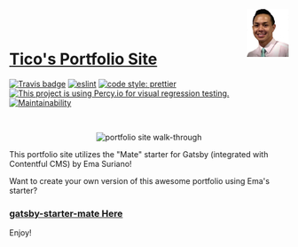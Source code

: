 <a href="https://hirelambdastudents.com/student/profile/102">
    <img src="./media/tico_headshot.png" title="Tico smiling with shirt and tie on" width="75" align="right">
</a>

<br/>
<br/>

# [Tico's Portfolio Site](https://hellotico.com/)

[![Travis badge](https://api.travis-ci.org/EmaSuriano/gatsby-starter-mate.svg)](https://travis-ci.org/EmaSuriano/gatsby-starter-mate)
[![eslint](https://img.shields.io/badge/eslint-enabled-green.svg)](https://eslint.org/)
[![code style: prettier](https://img.shields.io/badge/code_style-prettier-ff69b4.svg)](https://github.com/prettier/prettier)
[![This project is using Percy.io for visual regression testing.](https://percy.io/static/images/percy-badge.svg)](https://percy.io/Thepsourinthone-Investment-Company/hey-tico-portfolio)
[![Maintainability](https://api.codeclimate.com/v1/badges/c8fc076b30bd493f0cfc/maintainability)](https://codeclimate.com/github/EmaSuriano/gatsby-starter-mate/maintainability)

<br/>

<p align="center">
    <img src="hello-tico-demo.gif" alt="portfolio site walk-through" width="600">
</p>

This portfolio site utilizes the "Mate" starter for Gatsby (integrated with Contentful CMS) by Ema Suriano!

Want to create your own version of this awesome portfolio using Ema's starter?

### [gatsby-starter-mate Here](https://www.gatsbyjs.org/starters/EmaSuriano/gatsby-starter-mate/)

Enjoy!
